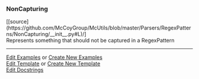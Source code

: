 ### <a id="McUtils.Parsers.RegexPatterns.NonCapturing">NonCapturing</a> 
<div class="docs-source-link" markdown="1">
[[source](https://github.com/McCoyGroup/McUtils/blob/master/Parsers/RegexPatterns/NonCapturing/__init__.py#L)/]
</div>
Represents something that should not be captured in a RegexPattern



___

[Edit Examples](https://github.com/McCoyGroup/McUtils/edit/master/ci/examples/McUtils/Parsers/RegexPatterns/NonCapturing.md) or 
[Create New Examples](https://github.com/McCoyGroup/McUtils/new/master/?filename=ci/examples/McUtils/Parsers/RegexPatterns/NonCapturing.md) <br/>
[Edit Template](https://github.com/McCoyGroup/McUtils/edit/master/ci/docs/McUtils/Parsers/RegexPatterns/NonCapturing.md) or 
[Create New Template](https://github.com/McCoyGroup/McUtils/new/master/?filename=ci/docs/templates/McUtils/Parsers/RegexPatterns/NonCapturing.md) <br/>
[Edit Docstrings](https://github.com/McCoyGroup/McUtils/edit/master/Parsers/RegexPatterns/NonCapturing/__init__.py#L?message=Update%20Docs)

